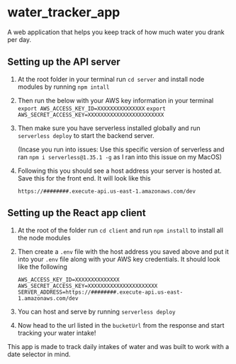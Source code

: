 # water_tracker_app
A web application that helps you keep track of how much water you drank per day.

## Setting up the API server

1. At the root folder in your terminal run `cd server` and install node modules by running `npm intall`

2. Then run the below with your AWS key information in your terminal
   `export AWS_ACCESS_KEY_ID=XXXXXXXXXXXXXXX`
   `export AWS_SECRET_ACCESS_KEY=XXXXXXXXXXXXXXXXXXXXXXXX`

3. Then make sure you have serverless installed globally and run `serverless deploy` to start the backend server. 

   (Incase you run into issues: Use this specific version of serverless and ran `npm i serverless@1.35.1 -g` as I ran into this issue on my MacOS)
   
4. Following this you should see a host address your server is hosted at. Save this for the front end. It will look like this 

   ```
   https://########.execute-api.us-east-1.amazonaws.com/dev
   ```

   

## Setting up the React app client

1. At the root of the folder run `cd client` and run `npm install` to install all the node modules

2. Then create a `.env` file with the host address you saved above and put it into your `.env` file along with your AWS key credentials. It should look like the following 

   ```
   AWS_ACCESS_KEY_ID=XXXXXXXXXXXXXX
   AWS_SECRET_ACCESS_KEY=XXXXXXXXXXXXXXXXXXXXXX
   SERVER_ADDRESS=https://########.execute-api.us-east-1.amazonaws.com/dev
   ```

3. You can host and serve by running `serverless deploy`

4. Now head to the url listed in the `bucketUrl` from the response and start tracking your water intake!



This app is made to track daily intakes of water and was built to work with a date selector in mind.

